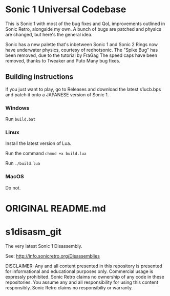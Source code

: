 # Sonic 1 Universal Codebase

This is Sonic 1 with most of the bug fixes and QoL improvements outlined in Sonic Retro, alongside my own.
A bunch of bugs are patched and physics are changed, but here's the general idea.


Sonic has a new palette that's inbetween Sonic 1 and Sonic 2
Rings now have underwater physics, courtesy of redhotsonic.
The "Spike Bug" has been removed, due to the tutorial by FraGag
The speed caps have been removed, thanks to Tweaker and Puto
Many bug fixes. 

## Building instructions

If you just want to play, go to Releases and download the latest s1ucb.bps and patch it onto a JAPANESE version of Sonic 1.

### Windows
Run `build.bat`

### Linux
Install the latest version of Lua.

Run the command `chmod +x build.lua`

Run `./build.lua`

### MacOS
Do not.

# ORIGINAL README.md

s1disasm_git
============

The very latest Sonic 1 Disassembly.

See: http://info.sonicretro.org/Disassemblies

DISCLAIMER:
Any and all content presented in this repository is presented for informational and educational purposes only.
Commercial usage is expressly prohibited. Sonic Retro claims no ownership of any code in these repositories.
You assume any and all responsibility for using this content responsibly. Sonic Retro claims no responsibiliy or warranty.
